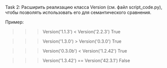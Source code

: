 Task 2:
Расширить реализацию класса Version (см. файл script_code.py), чтобы позволять использовать его для
семантического сравнения.

Пример:

>>> Version('1.1.3') < Version('2.2.3')
True

>>> Version('1.3.0') > Version('0.3.0')
True

>>> Version('0.3.0b') < Version('1.2.42')
True

>>> Version('1.3.42') == Version('42.3.1')
False
